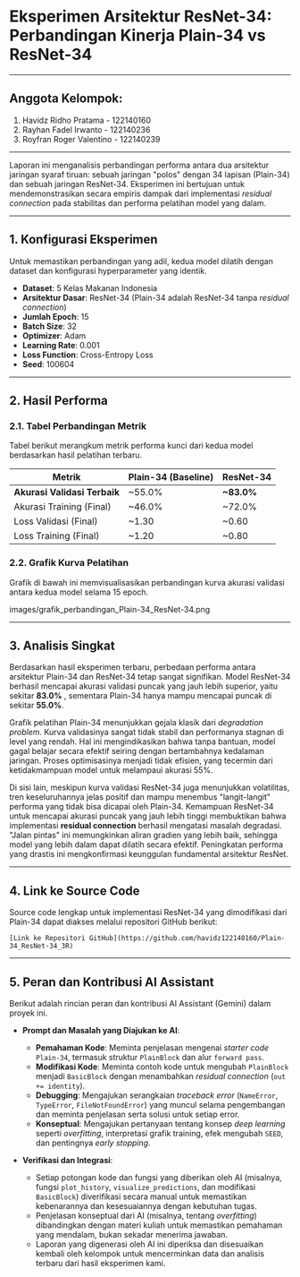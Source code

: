 # Eksperimen Arsitektur ResNet-34: Perbandingan Kinerja Plain-34 vs ResNet-34

---

## Anggota Kelompok:

1. Havidz Ridho Pratama - 122140160
2. Rayhan Fadel Irwanto - 122140236
3. Royfran Roger Valentino - 122140239

---

Laporan ini menganalisis perbandingan performa antara dua arsitektur jaringan syaraf tiruan: sebuah jaringan "polos" dengan 34 lapisan (Plain-34) dan sebuah jaringan ResNet-34. Eksperimen ini bertujuan untuk mendemonstrasikan secara empiris dampak dari implementasi *residual connection* pada stabilitas dan performa pelatihan model yang dalam.

---

## 1. Konfigurasi Eksperimen

Untuk memastikan perbandingan yang adil, kedua model dilatih dengan dataset dan konfigurasi hyperparameter yang identik.

* **Dataset**: 5 Kelas Makanan Indonesia
* **Arsitektur Dasar**: ResNet-34 (Plain-34 adalah ResNet-34 tanpa *residual connection*)
* **Jumlah Epoch**: 15
* **Batch Size**: 32
* **Optimizer**: Adam
* **Learning Rate**: 0.001
* **Loss Function**: Cross-Entropy Loss
* **Seed**: 100604

---

## 2. Hasil Performa

### 2.1. Tabel Perbandingan Metrik

Tabel berikut merangkum metrik performa kunci dari kedua model berdasarkan hasil pelatihan terbaru.

| Metrik                      | Plain-34 (Baseline) | ResNet-34          |
| --------------------------- | ------------------- | ------------------ |
| **Akurasi Validasi Terbaik** | ~55.0%              | **~83.0%** 	 |
| Akurasi Training (Final)    | ~46.0%              | ~72.0%             |
| Loss Validasi (Final)       | ~1.30               | ~0.60              |
| Loss Training (Final)       | ~1.20               | ~0.80              |

### 2.2. Grafik Kurva Pelatihan

Grafik di bawah ini memvisualisasikan perbandingan kurva akurasi validasi antara kedua model selama 15 epoch.

images/grafik_perbandingan_Plain-34_ResNet-34.png

---

## 3. Analisis Singkat

Berdasarkan hasil eksperimen terbaru, perbedaan performa antara arsitektur Plain-34 dan ResNet-34 tetap sangat signifikan. Model ResNet-34 berhasil mencapai akurasi validasi puncak yang jauh lebih superior, yaitu sekitar **83.0%** , sementara Plain-34 hanya mampu mencapai puncak di sekitar **55.0%**.

Grafik pelatihan Plain-34 menunjukkan gejala klasik dari *degradation problem*. Kurva validasinya sangat tidak stabil dan performanya stagnan di level yang rendah. Hal ini mengindikasikan bahwa tanpa bantuan, model gagal belajar secara efektif seiring dengan bertambahnya kedalaman jaringan. Proses optimisasinya menjadi tidak efisien, yang tecermin dari ketidakmampuan model untuk melampaui akurasi 55%.

Di sisi lain, meskipun kurva validasi ResNet-34 juga menunjukkan volatilitas, tren keseluruhannya jelas positif dan mampu menembus "langit-langit" performa yang tidak bisa dicapai oleh Plain-34. Kemampuan ResNet-34 untuk mencapai akurasi puncak yang jauh lebih tinggi membuktikan bahwa implementasi **residual connection** berhasil mengatasi masalah degradasi. "Jalan pintas" ini memungkinkan aliran gradien yang lebih baik, sehingga model yang lebih dalam dapat dilatih secara efektif. Peningkatan performa yang drastis ini mengkonfirmasi keunggulan fundamental arsitektur ResNet.

---

## 4. Link ke Source Code

Source code lengkap untuk implementasi ResNet-34 yang dimodifikasi dari Plain-34 dapat diakses melalui repositori GitHub berikut:

`[Link ke Repositori GitHub](https://github.com/havidz122140160/Plain-34_ResNet-34_3R)`

---

## 5. Peran dan Kontribusi AI Assistant

Berikut adalah rincian peran dan kontribusi AI Assistant (Gemini) dalam proyek ini.

* **Prompt dan Masalah yang Diajukan ke AI**:
    * **Pemahaman Kode**: Meminta penjelasan mengenai *starter code* `Plain-34`, termasuk struktur `PlainBlock` dan alur `forward pass`.
    * **Modifikasi Kode**: Meminta contoh kode untuk mengubah `PlainBlock` menjadi `BasicBlock` dengan menambahkan *residual connection* (`out += identity`).
    * **Debugging**: Mengajukan serangkaian *traceback error* (`NameError`, `TypeError`, `FileNotFoundError`) yang muncul selama pengembangan dan meminta penjelasan serta solusi untuk setiap error.
    * **Konseptual**: Mengajukan pertanyaan tentang konsep *deep learning* seperti *overfitting*, interpretasi grafik training, efek mengubah `SEED`, dan pentingnya *early stopping*.

* **Verifikasi dan Integrasi**:
    * Setiap potongan kode dan fungsi yang diberikan oleh AI (misalnya, fungsi `plot_history`, `visualize_predictions`, dan modifikasi `BasicBlock`) diverifikasi secara manual untuk memastikan kebenarannya dan kesesuaiannya dengan kebutuhan tugas.
    * Penjelasan konseptual dari AI (misalnya, tentang *overfitting*) dibandingkan dengan materi kuliah untuk memastikan pemahaman yang mendalam, bukan sekadar menerima jawaban.
    * Laporan yang digenerasi oleh AI ini diperiksa dan disesuaikan kembali oleh kelompok untuk mencerminkan data dan analisis terbaru dari hasil eksperimen kami.
